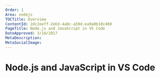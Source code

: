 ```yaml
---
Order: 1
Area: nodejs
TOCTitle: Overview
ContentId: 2dc2eeff-2eb3-4a0c-a59d-ea9a0b10c469
PageTitle: Node.js and JavaScript in VS Code
DateApproved: 3/10/2017
MetaDescription: 
MetaSocialImage: 
---
```


# Node.js and JavaScript in VS Code